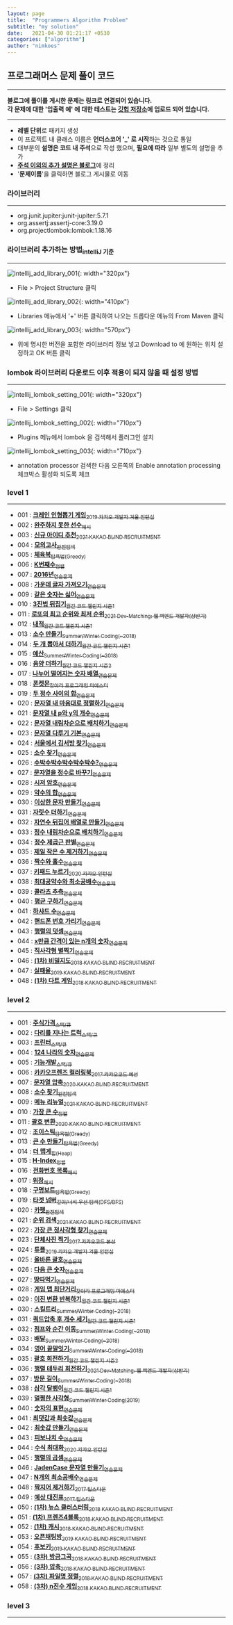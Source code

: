 ```yaml
---
layout: page
title:  "Programmers Algorithm Problem"
subtitle: "my solution"
date:   2021-04-30 01:21:17 +0530
categories: ["algorithm"]
author: "nimkoes"
---
```




  
## 프로그래머스 문제 풀이 코드
---
**블로그에 풀이를 게시한 문제는 링크로 연결되어 있습니다.**  
**각 문제에 대한 '입출력 예' 에 대한 테스트는 [깃헙 저장소][link_github]에 업로드 되어 있습니다.**  
  
---  
  
- **레벨 단위**로 패키지 생성
- 이 프로젝트 내 클래스 이름은 **언더스코어 '_' 로 시작**하는 것으로 통일
- 대부분의 **설명은 코드 내 주석**으로 작성 했으며, **필요에 따라** 일부 별도의 설명을 추가
- [**주석 이외의 추가 설명은 블로그**][link_tistory]에 정리
- '**문제이름**'을 클릭하면 블로그 게시물로 이동  
  
  
  
### 라이브러리
---
  - org.junit.jupiter:junit-jupiter:5.7.1
  - org.assertj:assertj-core:3.19.0
  - org.projectlombok:lombok:1.18.16
  
### 라이브러리 추가하는 방법<sub>intelliJ 기준</sub>
---
  
![intellij_add_library_001](https://github.com/nimkoes/nimkoes.github.io/blob/master/assets/img/milestone/algorithm/intellij_add_library_001.png?raw=true "intellij_add_library_001"){: width="320px"}  
  - File > Project Structure 클릭  

![intellij_add_library_002](https://github.com/nimkoes/nimkoes.github.io/blob/master/assets/img/milestone/algorithm/intellij_add_library_002.png?raw=true "intellij_add_library_002"){: width="410px"}
  - Libraries 메뉴에서 '+' 버튼 클릭하여 나오는 드롭다운 메뉴의 From Maven 클릭    

![intellij_add_library_003](https://github.com/nimkoes/nimkoes.github.io/blob/master/assets/img/milestone/algorithm/intellij_add_library_003.png?raw=true "intellij_add_library_003"){: width="570px"}
  - 위에 명시한 버전을 포함한 라이브러리 정보 넣고 Download to 에 원하는 위치 설정하고 OK 버튼 클릭
  
  
  
### lombok 라이브러리 다운로드 이후 적용이 되지 않을 때 설정 방법
---
![intellij_lombok_setting_001](https://github.com/nimkoes/nimkoes.github.io/blob/master/assets/img/milestone/algorithm/intellij_lombok_setting_001.png?raw=true "intellij_lombok_setting_001"){: width="320px"}  
  - File > Settings 클릭  

![intellij_lombok_setting_002](https://github.com/nimkoes/nimkoes.github.io/blob/master/assets/img/milestone/algorithm/intellij_lombok_setting_002.png?raw=true "intellij_lombok_setting_002"){: width="710px"}  
  - Plugins 메뉴에서 lombok 을 검색해서 플러그인 설치  

![intellij_lombok_setting_003](https://github.com/nimkoes/nimkoes.github.io/blob/master/assets/img/milestone/algorithm/intellij_lombok_setting_003.png?raw=true "intellij_lombok_setting_003"){: width="710px"}  
  - annotation processor 검색한 다음 오른쪽의 Enable annotation processing 체크박스 활성화 되도록 체크  
  
  
  
### level 1
---
  
- 001 : [**크레인 인형뽑기 게임**<sub>2019 카카오 개발자 겨울 인턴십</sub>][link_level_1_001]
- 002 : [**완주하지 못한 선수**<sub>해시</sub>][link_level_1_002]
- 003 : [**신규 아이디 추천**<sub>2021 KAKAO BLIND RECRUITMENT</sub>][link_level_1_003]
- 004 : [**모의고사**<sub>완전탐색</sub>][link_level_1_004]
- 005 : [**체육복**<sub>탐욕법(Greedy)</sub>][link_level_1_005]
- 006 : [**K번째수**<sub>정렬</sub>][link_level_1_006]
- 007 : [**2016년**<sub>연습문제</sub>][link_level_1_007]
- 008 : [**가운데 글자 가져오기**<sub>연습문제</sub>][link_level_1_008]
- 009 : [**같은 숫자는 싫어**<sub>연습문제</sub>][link_level_1_009]
- 010 : [**3진법 뒤집기**<sub>월간 코드 챌린지 시즌1</sub>][link_level_1_010]
- 011 : [**로또의 최고 순위와 최저 순위**<sub>2021 Dev-Matching: 웹 백엔드 개발자(상반기)</sub>][link_level_1_011]
- 012 : [**내적**<sub>월간 코드 챌린지 시즌1</sub>][link_level_1_012]
- 013 : [**소수 만들기**<sub>Summer/Winter Coding(~2018)</sub>][link_level_1_013]
- 014 : [**두 개 뽑아서 더하기**<sub>월간 코드 챌린지 시즌1</sub>][link_level_1_014]
- 015 : [**예산**<sub>Summer/Winter Coding(~2018)</sub>][link_level_1_015]
- 016 : [**음양 더하기**<sub>월간 코드 챌린지 시즌2</sub>][link_level_1_016]
- 017 : [**나누어 떨어지는 숫자 배열**<sub>연습문제</sub>][link_level_1_017]
- 018 : [**폰켓몬**<sub>찾아라 프로그래밍 마에스터</sub>][link_level_1_018]
- 019 : [**두 정수 사이의 합**<sub>연습문제</sub>][link_level_1_019]
- 020 : [**문자열 내 마음대로 정렬하기**<sub>연습문제</sub>][link_level_1_020]
- 021 : [**문자열 내 p와 y의 개수**<sub>연습문제</sub>][link_level_1_021]
- 022 : [**문자열 내림차순으로 배치하기**<sub>연습문제</sub>][link_level_1_022]
- 023 : [**문자열 다루기 기본**<sub>연습문제</sub>][link_level_1_023]
- 024 : [**서울에서 김서방 찾기**<sub>연습문제</sub>][link_level_1_024]
- 025 : [**소수 찾기**<sub>연습문제</sub>][link_level_1_025]
- 026 : [**수박수박수박수박수박수?**<sub>연습문제</sub>][link_level_1_026]
- 027 : [**문자열을 정수로 바꾸기**<sub>연습문제</sub>][link_level_1_027]
- 028 : [**시저 암호**<sub>연습문제</sub>][link_level_1_028]
- 029 : [**약수의 합**<sub>연습문제</sub>][link_level_1_029]
- 030 : [**이상한 문자 만들기**<sub>연습문제</sub>][link_level_1_030]
- 031 : [**자릿수 더하기**<sub>연습문제</sub>][link_level_1_031]
- 032 : [**자연수 뒤집어 배열로 만들기**<sub>연습문제</sub>][link_level_1_032]
- 033 : [**정수 내림차순으로 배치하기**<sub>연습문제</sub>][link_level_1_033]
- 034 : [**정수 제곱근 판별**<sub>연습문제</sub>][link_level_1_034]
- 035 : [**제일 작은 수 제거하기**<sub>연습문제</sub>][link_level_1_035]
- 036 : [**짝수와 홀수**<sub>연습문제</sub>][link_level_1_036]
- 037 : [**키패드 누르기**<sub>2020 카카오 인턴십</sub>][link_level_1_037]
- 038 : [**최대공약수와 최소공배수**<sub>연습문제</sub>][link_level_1_038]
- 039 : [**콜라츠 추측**<sub>연습문제</sub>][link_level_1_039]
- 040 : [**평균 구하기**<sub>연습문제</sub>][link_level_1_040]
- 041 : [**하샤드 수**<sub>연습문제</sub>][link_level_1_041]
- 042 : [**핸드폰 번호 가리기**<sub>연습문제</sub>][link_level_1_042]
- 043 : [**행렬의 덧셈**<sub>연습문제</sub>][link_level_1_043]
- 044 : [**x만큼 간격이 있는 n개의 숫자**<sub>연습문제</sub>][link_level_1_044]
- 045 : [**직사각형 별찍기**<sub>연습문제</sub>][link_level_1_045]
- 046 : [**(1차) 비밀지도**<sub>2018 KAKAO BLIND RECRUITMENT</sub>][link_level_1_046]
- 047 : [**실패율**<sub>2019 KAKAO BLIND RECRUITMENT</sub>][link_level_1_047]
- 048 : [**(1차) 다트 게임**<sub>2018 KAKAO BLIND RECRUITMENT</sub>][link_level_1_048]


### level 2
---

- 001 : [**주식가격**<sub>스택/큐</sub>][link_level_2_001]
- 002 : [**다리를 지나는 트럭**<sub>스택/큐</sub>][link_level_2_002]
- 003 : [**프린터**<sub>스택/큐</sub>][link_level_2_003]
- 004 : [**124 나라의 숫자**<sub>연습문제</sub>][link_level_2_004]
- 005 : [**기능개발**<sub>스택/큐</sub>][link_level_2_005]
- 006 : [**카카오프렌즈 컬러링북**<sub>2017 카카오코드 예선</sub>][link_level_2_006]
- 007 : [**문자열 압축**<sub>2020 KAKAO BLIND RECRUITMENT</sub>][link_level_2_007]
- 008 : [**소수 찾기**<sub>완전탐색</sub>][link_level_2_008]
- 009 : [**메뉴 리뉴얼**<sub>2021 KAKAO BLIND RECRUITMENT</sub>][link_level_2_009]
- 010 : [**가장 큰 수**<sub>정렬</sub>][link_level_2_010]
- 011 : [**괄호 변환**<sub>2020 KAKAO BLIND RECRUITMENT</sub>][link_level_2_011]
- 012 : [**조이스틱**<sub>탐욕법(Greedy)</sub>][link_level_2_012]
- 013 : [**큰 수 만들기**<sub>탐욕법(Greedy)</sub>][link_level_2_013]
- 014 : [**더 맵게**<sub>힙(Heap)</sub>][link_level_2_014]
- 015 : [**H-Index**<sub>정렬</sub>][link_level_2_015]
- 016 : [**전화번호 목록**<sub>해시</sub>][link_level_2_016]
- 017 : [**위장**<sub>해시</sub>][link_level_2_017]
- 018 : [**구명보트**<sub>탐욕법(Greedy)</sub>][link_level_2_018]
- 019 : [**타겟 넘버**<sub>깊이/너비 우선 탐색(DFS/BFS)</sub>][link_level_2_019]
- 020 : [**카펫**<sub>완전탐색</sub>][link_level_2_020]
- 021 : [**순위 검색**<sub>2021 KAKAO BLIND RECRUITMENT</sub>][link_level_2_021]
- 022 : [**가장 큰 정사각형 찾기**<sub>연습문제</sub>][link_level_2_022]
- 023 : [**단체사진 찍기**<sub>2017 카카오코드 본선</sub>][link_level_2_023]
- 024 : [**튜플**<sub>2019 카카오 개발자 겨울 인턴십</sub>][link_level_2_024]
- 025 : [**올바른 괄호**<sub>연습문제</sub>][link_level_2_025]
- 026 : [**다음 큰 숫자**<sub>연습문제</sub>][link_level_2_026]
- 027 : [**땅따먹기**<sub>연습문제</sub>][link_level_2_027]
- 028 : [**게임 맵 최단거리**<sub>찾아라 프로그래밍 마에스터</sub>][link_level_2_028]
- 029 : [**이진 변환 반복하기**<sub>월간 코드 챌린지 시즌1</sub>][link_level_2_029]
- 030 : [**스킬트리**<sub>Summer/Winter Coding(~2018)</sub>][link_level_2_030]
- 031 : [**쿼드압축 후 개수 세기**<sub>월간 코드 챌린지 시즌1</sub>][link_level_2_031]
- 032 : [**점프와 순간 이동**<sub>Summer/Winter Coding(~2018)</sub>][link_level_2_032]
- 033 : [**배달**<sub>Summer/Winter Coding(~2018)</sub>][link_level_2_033]
- 034 : [**영어 끝말잇기**<sub>Summer/Winter Coding(~2018)</sub>][link_level_2_034]
- 035 : [**괄호 회전하기**<sub>월간 코드 챌린지 시즌2</sub>][link_level_2_035]
- 036 : [**행렬 테두리 회전하기**<sub>2021 Dev-Matching: 웹 백엔드 개발자(상반기)</sub>][link_level_2_036]
- 037 : [**방문 길이**<sub>Summer/Winter Coding(~2018)</sub>][link_level_2_037]
- 038 : [**삼각 달팽이**<sub>월간 코드 챌린지 시즌1</sub>][link_level_2_038]
- 039 : [**멀쩡한 사각형**<sub>Summer/Winter Coding(2019)</sub>][link_level_2_039]
- 040 : [**숫자의 표현**<sub>연습문제</sub>][link_level_2_040]
- 041 : [**최댓값과 최솟값**<sub>연습문제</sub>][link_level_2_041]
- 042 : [**최솟값 만들기**<sub>연습문제</sub>][link_level_2_042]
- 043 : [**피보나치 수**<sub>연습문제</sub>][link_level_2_043]
- 044 : [**수식 최대화**<sub>2020 카카오 인턴십</sub>][link_level_2_044]
- 045 : [**행렬의 곱셈**<sub>연습문제</sub>][link_level_2_045]
- 046 : [**JadenCase 문자열 만들기**<sub>연습문제</sub>][link_level_2_046]
- 047 : [**N개의 최소공배수**<sub>연습문제</sub>][link_level_2_047]
- 048 : [**짝지어 제거하기**<sub>2017 팁스타운</sub>][link_level_2_048]
- 049 : [**예상 대진표**<sub>2017 팁스타운</sub>][link_level_2_049]
- 050 : [**(1차) 뉴스 클러스터링**<sub>2018 KAKAO BLIND RECRUITMENT</sub>][link_level_2_050]
- 051 : [**(1차) 프렌즈4블록**<sub>2018 KAKAO BLIND RECRUITMENT</sub>][link_level_2_051]
- 052 : [**(1차) 캐시**<sub>2018 KAKAO BLIND RECRUITMENT</sub>][link_level_2_052]
- 053 : [**오픈채팅방**<sub>2019 KAKAO BLIND RECRUITMENT</sub>][link_level_2_053]
- 054 : [**후보키**<sub>2019 KAKAO BLIND RECRUITMENT</sub>][link_level_2_054]
- 055 : [**(3차) 방금그곡**<sub>2018 KAKAO BLIND RECRUITMENT</sub>][link_level_2_055]
- 056 : [**(3차) 압축**<sub>2018 KAKAO BLIND RECRUITMENT</sub>][link_level_2_056]
- 057 : [**(3차) 파일명 정렬**<sub>2018 KAKAO BLIND RECRUITMENT</sub>][link_level_2_057]
- 058 : [**(3차) n진수 게임**<sub>2018 KAKAO BLIND RECRUITMENT</sub>][link_level_2_058]
  
### level 3
---



[link_tistory]:http://xxxelppa.tistory.com
[link_github]:https://github.com/nimkoes/programmers_code

[link_level_1_001]:https://xxxelppa.tistory.com/137
[link_level_1_002]:https://xxxelppa.tistory.com/139
[link_level_1_003]:https://xxxelppa.tistory.com/138
[link_level_1_004]:https://xxxelppa.tistory.com/140
[link_level_1_005]:https://xxxelppa.tistory.com/141
[link_level_1_006]:https://xxxelppa.tistory.com/142
[link_level_1_007]:https://xxxelppa.tistory.com/143
[link_level_1_008]:https://xxxelppa.tistory.com/144
[link_level_1_009]:https://xxxelppa.tistory.com/145
[link_level_1_010]:https://xxxelppa.tistory.com/146
[link_level_1_011]:https://xxxelppa.tistory.com/149
[link_level_1_012]:https://xxxelppa.tistory.com/148
[link_level_1_013]:https://xxxelppa.tistory.com/152
[link_level_1_014]:https://xxxelppa.tistory.com/150
[link_level_1_015]:https://xxxelppa.tistory.com/151
[link_level_1_016]:https://xxxelppa.tistory.com/147
[link_level_1_017]:https://xxxelppa.tistory.com/153
[link_level_1_018]:https://xxxelppa.tistory.com/154
[link_level_1_019]:https://xxxelppa.tistory.com/155
[link_level_1_020]:https://xxxelppa.tistory.com/156
[link_level_1_021]:https://xxxelppa.tistory.com/157
[link_level_1_022]:https://xxxelppa.tistory.com/158
[link_level_1_023]:https://xxxelppa.tistory.com/159
[link_level_1_024]:https://xxxelppa.tistory.com/160
[link_level_1_025]:https://xxxelppa.tistory.com/161
[link_level_1_026]:https://xxxelppa.tistory.com/162
[link_level_1_027]:https://xxxelppa.tistory.com/163
[link_level_1_028]:https://xxxelppa.tistory.com/164
[link_level_1_029]:https://xxxelppa.tistory.com/165
[link_level_1_030]:https://xxxelppa.tistory.com/166
[link_level_1_031]:https://xxxelppa.tistory.com/167
[link_level_1_032]:https://xxxelppa.tistory.com/168
[link_level_1_033]:https://xxxelppa.tistory.com/169
[link_level_1_034]:https://xxxelppa.tistory.com/170
[link_level_1_035]:https://xxxelppa.tistory.com/171
[link_level_1_036]:https://xxxelppa.tistory.com/172
[link_level_1_037]:https://xxxelppa.tistory.com/173
[link_level_1_038]:https://xxxelppa.tistory.com/174
[link_level_1_039]:https://xxxelppa.tistory.com/175
[link_level_1_040]:https://xxxelppa.tistory.com/176
[link_level_1_041]:https://xxxelppa.tistory.com/177
[link_level_1_042]:https://xxxelppa.tistory.com/178
[link_level_1_043]:https://xxxelppa.tistory.com/179
[link_level_1_044]:https://xxxelppa.tistory.com/180
[link_level_1_045]:https://xxxelppa.tistory.com/181
[link_level_1_046]:https://xxxelppa.tistory.com/182
[link_level_1_047]:https://xxxelppa.tistory.com/183
[link_level_1_048]:https://xxxelppa.tistory.com/184
  
  
[link_level_2_001]:#
[link_level_2_002]:#
[link_level_2_003]:#
[link_level_2_004]:#
[link_level_2_005]:#
[link_level_2_006]:#
[link_level_2_007]:#
[link_level_2_008]:#
[link_level_2_009]:#
[link_level_2_010]:#
[link_level_2_011]:#
[link_level_2_012]:#
[link_level_2_013]:#
[link_level_2_014]:#
[link_level_2_015]:#
[link_level_2_016]:#
[link_level_2_017]:#
[link_level_2_018]:#
[link_level_2_019]:#
[link_level_2_020]:#
[link_level_2_021]:#
[link_level_2_022]:#
[link_level_2_023]:#
[link_level_2_024]:#
[link_level_2_025]:#
[link_level_2_026]:#
[link_level_2_027]:#
[link_level_2_028]:#
[link_level_2_029]:#
[link_level_2_030]:#
[link_level_2_031]:#
[link_level_2_032]:#
[link_level_2_033]:#
[link_level_2_034]:#
[link_level_2_035]:#
[link_level_2_036]:#
[link_level_2_037]:#
[link_level_2_038]:#
[link_level_2_039]:#
[link_level_2_040]:#
[link_level_2_041]:#
[link_level_2_042]:#
[link_level_2_043]:#
[link_level_2_044]:#
[link_level_2_045]:#
[link_level_2_046]:#
[link_level_2_047]:#
[link_level_2_048]:#
[link_level_2_049]:#
[link_level_2_050]:#
[link_level_2_051]:#
[link_level_2_052]:#
[link_level_2_053]:#
[link_level_2_054]:#
[link_level_2_055]:#
[link_level_2_056]:#
[link_level_2_057]:#
[link_level_2_058]:#